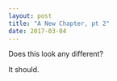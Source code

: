 ```yaml
---
layout: post
title: "A New Chapter, pt 2"
date: 2017-03-04
---
```


Does this look any different?

It should.
